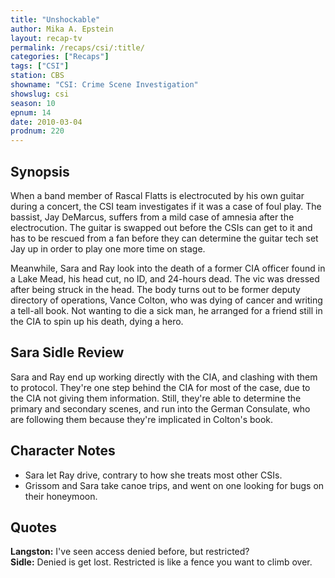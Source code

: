 ```yaml
---
title: "Unshockable"
author: Mika A. Epstein
layout: recap-tv
permalink: /recaps/csi/:title/
categories: ["Recaps"]
tags: ["CSI"]
station: CBS
showname: "CSI: Crime Scene Investigation"
showslug: csi
season: 10  
epnum: 14  
date: 2010-03-04
prodnum: 220  
---
```


## Synopsis

When a band member of Rascal Flatts is electrocuted by his own guitar during a concert, the CSI team investigates if it was a case of foul play. The bassist, Jay DeMarcus, suffers from a mild case of amnesia after the electrocution. The guitar is swapped out before the CSIs can get to it and has to be rescued from a fan before they can determine the guitar tech set Jay up in order to play one more time on stage.

Meanwhile, Sara and Ray look into the death of a former CIA officer found in a Lake Mead, his head cut, no ID, and 24-hours dead. The vic was dressed after being struck in the head. The body turns out to be former deputy directory of operations, Vance Colton, who was dying of cancer and writing a tell-all book. Not wanting to die a sick man, he arranged for a friend still in the CIA to spin up his death, dying a hero.

## Sara Sidle Review

Sara and Ray end up working directly with the CIA, and clashing with them to protocol. They're one step behind the CIA for most of the case, due to the CIA not giving them information. Still, they're able to determine the primary and secondary scenes, and run into the German Consulate, who are following them because they're implicated in Colton's book.

## Character Notes

* Sara let Ray drive, contrary to how she treats most other CSIs.  
* Grissom and Sara take canoe trips, and went on one looking for bugs on their honeymoon.

## Quotes

**Langston:** I've seen access denied before, but restricted?  
**Sidle:** Denied is get lost. Restricted is like a fence you want to climb over.

